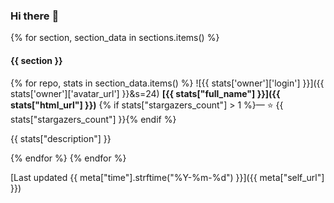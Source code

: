 ### Hi there :wave:

{% for section, section_data in sections.items() %}
#### {{ section }}

{% for repo, stats in section_data.items() %}
![{{ stats['owner']['login'] }}]({{ stats['owner']['avatar_url'] }}&s=24)
**[{{ stats["full_name"] }}]({{ stats["html_url"] }})**
{% if stats["stargazers_count"] > 1 %}— :star: {{ stats["stargazers_count"] }}{% endif %}

{{ stats["description"] }}

{% endfor %}
{% endfor %}

[Last updated {{ meta["time"].strftime("%Y-%m-%d") }}]({{ meta["self_url"] }})